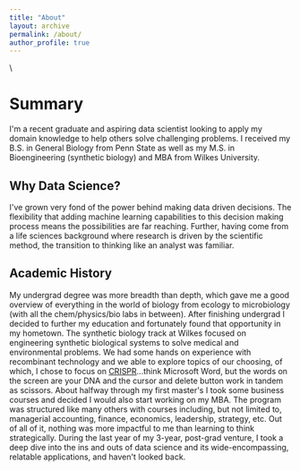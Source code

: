 ```yaml
---
title: "About"
layout: archive
permalink: /about/
author_profile: true
---
```

\
# Summary

I'm a recent graduate and aspiring data scientist looking to apply my domain knowledge to help others solve challenging problems. I received my B.S. in General Biology from Penn State as well as my M.S. in Bioengineering (synthetic biology) and MBA from Wilkes University.

## Why Data Science?

I've grown very fond of the power behind making data driven decisions. The flexibility that adding machine learning capabilities to this decision making process means the possibilities are far reaching. Further, having come from a life sciences background where research is driven by the scientific method, the transition to thinking like an analyst was familiar.

## Academic History

My undergrad degree was more breadth than depth, which gave me a good overview of everything in the world of biology from ecology to microbiology (with all the chem/physics/bio labs in between). After finishing undergrad I decided to further my education and fortunately found that opportunity in my hometown. The synthetic biology track at Wilkes focused on engineering synthetic biological systems to solve medical and environmental problems. We had some hands on experience with recombinant technology and we able to explore topics of our choosing, of which, I chose to focus on [CRISPR](https://en.wikipedia.org/wiki/CRISPR)...think Microsoft Word, but the words on the screen are your DNA and the cursor and delete button work in tandem as scissors. About halfway through my first master's I took some business courses and decided I would also start working on my MBA. The program was structured like many others with courses including, but not limited to, managerial accounting, finance, economics, leadership, strategy, etc. Out of all of it, nothing was more impactful to me than learning to think strategically. During the last year of my 3-year, post-grad venture, I took a deep dive into the ins and outs of data science and its wide-encompassing, relatable applications, and haven't looked back.
